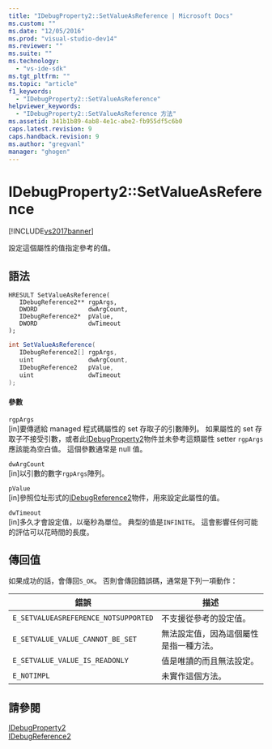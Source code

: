 ```yaml
---
title: "IDebugProperty2::SetValueAsReference | Microsoft Docs"
ms.custom: ""
ms.date: "12/05/2016"
ms.prod: "visual-studio-dev14"
ms.reviewer: ""
ms.suite: ""
ms.technology: 
  - "vs-ide-sdk"
ms.tgt_pltfrm: ""
ms.topic: "article"
f1_keywords: 
  - "IDebugProperty2::SetValueAsReference"
helpviewer_keywords: 
  - "IDebugProperty2::SetValueAsReference 方法"
ms.assetid: 341b1b89-4ab8-4e1c-abe2-fb955df5c6b0
caps.latest.revision: 9
caps.handback.revision: 9
ms.author: "gregvanl"
manager: "ghogen"
---
```

# IDebugProperty2::SetValueAsReference
[!INCLUDE[vs2017banner](../../../code-quality/includes/vs2017banner.md)]

設定這個屬性的值指定參考的值。  
  
## 語法  
  
```cpp#  
HRESULT SetValueAsReference(  
   IDebugReference2** rgpArgs,  
   DWORD              dwArgCount,  
   IDebugReference2*  pValue,  
   DWORD              dwTimeout  
);  
```  
  
```c#  
int SetValueAsReference(  
   IDebugReference2[] rgpArgs,  
   uint               dwArgCount,  
   IDebugReference2   pValue,  
   uint               dwTimeout  
);  
```  
  
#### 參數  
 `rgpArgs`  
 \[in\]要傳遞給 managed 程式碼屬性的 set 存取子的引數陣列。  如果屬性的 set 存取子不接受引數，或者此[IDebugProperty2](../../../extensibility/debugger/reference/idebugproperty2.md)物件並未參考這類屬性 setter `rgpArgs`應該能為空白值。  這個參數通常是 null 值。  
  
 `dwArgCount`  
 \[in\]以引數的數字`rgpArgs`陣列。  
  
 `pValue`  
 \[in\]參照位址形式的[IDebugReference2](../../../extensibility/debugger/reference/idebugreference2.md)物件，用來設定此屬性的值。  
  
 `dwTimeout`  
 \[in\]多久才會設定值，以毫秒為單位。  典型的值是`INFINITE`。  這會影響任何可能的評估可以花時間的長度。  
  
## 傳回值  
 如果成功的話，會傳回`S_OK`。 否則會傳回錯誤碼，通常是下列一項動作：  
  
|錯誤|描述|  
|--------|--------|  
|`E_SETVALUEASREFERENCE_NOTSUPPORTED`|不支援從參考的設定值。|  
|`E_SETVALUE_VALUE_CANNOT_BE_SET`|無法設定值，因為這個屬性是指一種方法。|  
|`E_SETVALUE_VALUE_IS_READONLY`|值是唯讀的而且無法設定。|  
|`E_NOTIMPL`|未實作這個方法。|  
  
## 請參閱  
 [IDebugProperty2](../../../extensibility/debugger/reference/idebugproperty2.md)   
 [IDebugReference2](../../../extensibility/debugger/reference/idebugreference2.md)